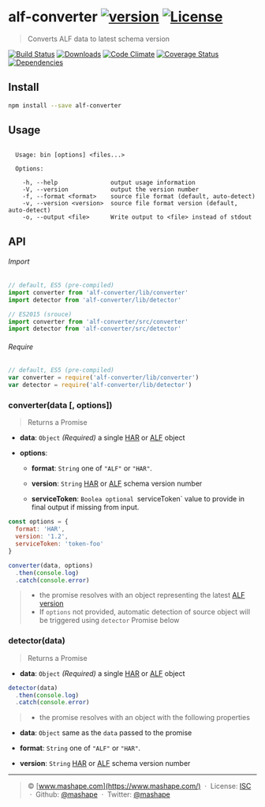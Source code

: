 # alf-converter [![version][npm-version]][npm-url] [![License][npm-license]][license-url]

> Converts ALF data to latest schema version

[![Build Status][travis-image]][travis-url]
[![Downloads][npm-downloads]][npm-url]
[![Code Climate][codeclimate-quality]][codeclimate-url]
[![Coverage Status][codeclimate-coverage]][codeclimate-url]
[![Dependencies][david-image]][david-url]

## Install

```bash
npm install --save alf-converter
```

## Usage

```

  Usage: bin [options] <files...>

  Options:

    -h, --help               output usage information
    -V, --version            output the version number
    -f, --format <format>    source file format (default, auto-detect)
    -v, --version <version>  source file format version (default, auto-detect)
    -o, --output <file>      Write output to <file> instead of stdout

```

## API

###### Import

```js
// default, ES5 (pre-compiled)
import converter from 'alf-converter/lib/converter'
import detector from 'alf-converter/lib/detector'

// ES2015 (srouce)
import converter from 'alf-converter/src/converter'
import detector from 'alf-converter/src/detector'
```

###### Require

```js
// default, ES5 (pre-compiled)
var converter = require('alf-converter/lib/converter')
var detector = require('alf-converter/lib/detector')
```

### converter(data [, options])

> Returns a Promise

- **data**: `Object` *(Required)*
  a single [HAR][har-spec] or [ALF][alf-spec] object

- **options**:
  - **format**: `String`
    one of `"ALF"` or `"HAR"`.

  - **version**: `String`
    [HAR][har-spec] or [ALF][alf-spec] schema version number

  - **serviceToken**: `Boolea
    optional `serviceToken` value to provide in final output if missing from input.

```js
const options = {
  format: 'HAR',
  version: '1.2',
  serviceToken: 'token-foo'
}

converter(data, options)
  .then(console.log)
  .catch(console.error)
```

> - the promise resolves with an object representing the latest [ALF version][alf-spec]
> - If `options` not provided, automatic detection of source object will be triggered using `detector` Promise below

### detector(data)

> Returns a Promise

- **data**: `Object` *(Required)*
  a single [HAR][har-spec] or [ALF][alf-spec] object

```js
detector(data)
  .then(console.log)
  .catch(console.error)
```

> - the promise resolves with an object with the following properties

- **data**: `Object`
  same as the `data` passed to the promise

- **format**: `String`
  one of `"ALF"` or `"HAR"`.

- **version**: `String`
  [HAR][har-spec] or [ALF][alf-spec] schema version number

----
> :copyright: [www.mashape.com](https://www.mashape.com/) &nbsp;&middot;&nbsp;
> License: [ISC](LICENSE) &nbsp;&middot;&nbsp;
> Github: [@mashape](https://github.com/mashape) &nbsp;&middot;&nbsp;
> Twitter: [@mashape](https://twitter.com/mashape)

[license-url]: http://choosealicense.com/licenses/isc/

[travis-url]: https://travis-ci.org/Mashape/alf-converter
[travis-image]: https://img.shields.io/travis/Mashape/alf-converter.svg?style=flat-square

[npm-url]: https://www.npmjs.com/package/alf-converter
[npm-license]: https://img.shields.io/npm/l/alf-converter.svg?style=flat-square
[npm-version]: https://img.shields.io/npm/v/alf-converter.svg?style=flat-square
[npm-downloads]: https://img.shields.io/npm/dm/alf-converter.svg?style=flat-square

[codeclimate-url]: https://codeclimate.com/github/Mashape/alf-converter
[codeclimate-quality]: https://img.shields.io/codeclimate/github/Mashape/alf-converter.svg?style=flat-square
[codeclimate-coverage]: https://img.shields.io/codeclimate/coverage/github/Mashape/alf-converter.svg?style=flat-square

[david-url]: https://david-dm.org/Mashape/alf-converter
[david-image]: https://img.shields.io/david/Mashape/alf-converter.svg?style=flat-square

[har-spec]: https://github.com/ahmadnassri/har-spec "HAR Spec"
[alf-spec]: https://github.com/Mashape/api-log-format "ALF Spec"
